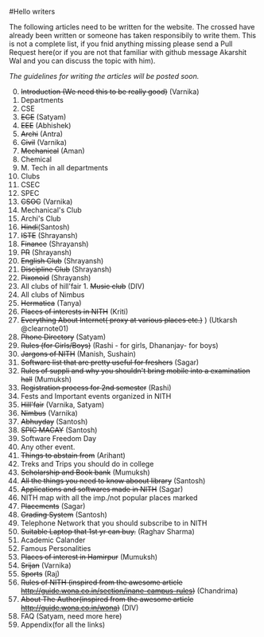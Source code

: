 #Hello writers

The following articles need to be written for the website. The crossed have already been written or someone has taken responsibily to write them.
This is not a complete list, if you fnid anything missing please send a Pull Request here(or if you are not that familiar with github message Akarshit Wal and you can discuss the topic with him).

_The guidelines for writing the articles will be posted soon._

0. ~~Introduction (We need this to be really good)~~ (Varnika)
1. Departments
  1. CSE
  2. ~~ECE~~ (Satyam)
  3. ~~EEE~~ (Abhishek)
  4. ~~Archi~~ (Antra)
  5. ~~Civil~~ (Varnika)
  6. ~~Mechanical~~ (Aman)
  7. Chemical
  8. M. Tech in all departments
2. Clubs
  1. CSEC
  2. SPEC
  3. ~~CSOC~~ (Varnika)
  4. Mechanical's Club
  5. Archi's Club
  6. ~~Hindi~~(Santosh)
  7. ~~ISTE~~ (Shrayansh)
  8. ~~Finance~~ (Shrayansh)
  9. ~~PR~~ (Shrayansh)
  10. ~~English Club~~ (Shrayansh)
  11. ~~Discipline Club~~ (Shrayansh)
  12. ~~Pixonoid~~ (Shrayansh)
  13. All clubs of hill'fair
    1. ~~Music club~~ (DIV)
  14. All clubs of Nimbus
  15. ~~Hermatica~~ (Tanya)
3. ~~Places of interests in NITH~~ (Kriti)
4. ~~Everything About Internet( proxy at various places etc.)~~ ) (Utkarsh @clearnote01)
5. ~~Phone Directory~~ (Satyam)
6. ~~Rules (for Girls/Boys)~~ (Rashi - for girls, Dhananjay- for boys)
7. ~~Jargons of NITH~~ (Manish, Sushain)
8. ~~Software list that are pretty useful for freshers~~ (Sagar)
9. ~~Rules of suppli and why you shouldn't bring mobile into a examination hall~~ (Mumuksh)
10. ~~Registration process for 2nd semester~~ (Rashi)
11. Fests and Important events organized in NITH
  1. ~~Hill'fair~~ (Varnika, Satyam)
  2. ~~Nimbus~~ (Varnika)
  3. ~~Abhuyday~~ (Santosh)
  4. ~~SPIC MACAY~~ (Santosh)
  5. Software Freedom Day
  6. Any other event.
12. ~~Things to abstain from~~ (Arihant)
13. Treks and Trips you should do in college
14. ~~Scholarship and Book bank~~ (Mumuksh)
15. ~~All the things you need to know aboout library~~ (Santosh)
16. ~~Applications and  softwares made in NITH~~ (Sagar)
17. NITH map with all the imp./not popular places marked
18. ~~Placements~~ (Sagar)
19. ~~Grading System~~ (Santosh)
20. Telephone Network that you should subscribe to in NITH
21. ~~Suitable Laptop that 1st yr can buy.~~ (Raghav Sharma)
22. Academic Calander
23. Famous Personalities
24. ~~Places of interest in Hamirpur~~ (Mumuksh)
25. ~~Srijan~~ (Varnika)
26. ~~Sports~~ (Raj)
27. ~~Rules of NITH (inspired from the awesome article http://guide.wona.co.in/section/inane-campus-rules)~~ (Chandrima)
28. ~~About The Author(inspired from the awesome article http://guide.wona.co.in/wona)~~ (DIV)
29. FAQ (Satyam, need more here)
30. Appendix(for all the links)
